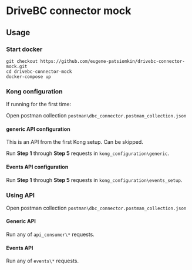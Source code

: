 # DriveBC connector mock

## Usage

### Start docker

```shell
git checkout https://github.com/eugene-patsiomkin/drivebc-connector-mock.git
cd drivebc-connector-mock
docker-compose up
```

### Kong configuration

If running for the first time:

Open postman collection ```postman\dbc_connector.postman_collection.json```

#### generic API configuration

This is an API from the first Kong setup. Can be skipped.

Run **Step 1** through **Step 5** requests in ```kong_configuration\generic```.

#### Events API configuration

Run **Step 1** through **Step 5** requests in ```kong_configuration\events_setup```.

### Using API

Open postman collection ```postman\dbc_connector.postman_collection.json```

#### Generic API

Run any of  ```api_consumer\*``` requests.

#### Events API

Run any of  ```events\*``` requests.
